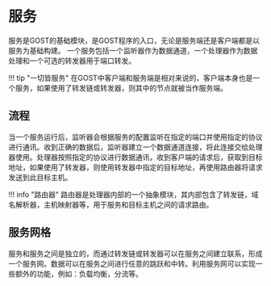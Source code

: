 # 服务

服务是GOST的基础模块，是GOST程序的入口，无论是服务端还是客户端都是以服务为基础构建。
一个服务包括一个监听器作为数据通道，一个处理器作为数据处理和一个可选的转发器用于端口转发。


!!! tip "一切皆服务"
    在GOST中客户端和服务端是相对来说的，客户端本身也是一个服务，如果使用了转发链或转发器，则其中的节点就被当作服务端。

## 流程

当一个服务运行后，监听器会根据服务的配置监听在指定的端口并使用指定的协议进行通讯。收到正确的数据后，监听器建立一个数据通道连接，将此连接交给处理器使用。处理器按照指定的协议进行数据通讯，收到客户端的请求后，获取到目标地址，如果使用了转发器，则使用转发器中指定的目标地址，再使用路由器将请求发送到此目标主机。

!!! info "路由器"
	路由器是处理器内部的一个抽象模块，其内部包含了转发链，域名解析器，主机映射器等，用于服务和目标主机之间的请求路由。

## 服务网格

服务和服务之间是独立的，而通过转发链或转发器可以在服务之间建立联系，形成一个服务网。数据可以在服务之间进行任意的跳跃和中转。利用服务网可以实现一些额外的功能，例如：负载均衡，分流等。